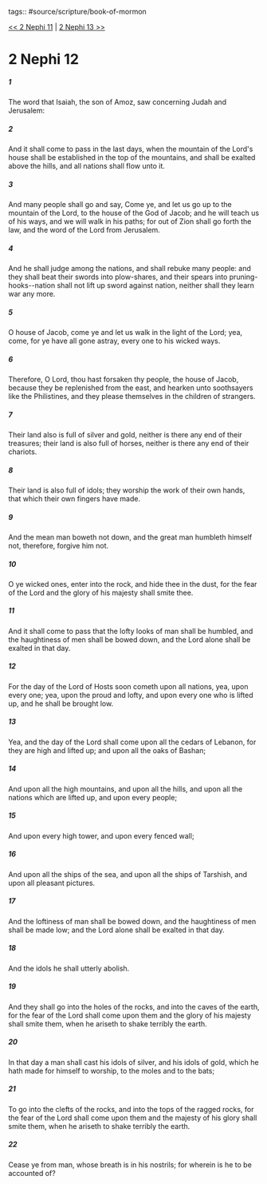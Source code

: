 tags:: #source/scripture/book-of-mormon

[<< 2 Nephi 11](/book-of-mormon/02_2_Nephi/2_Nephi_11.md) | [2 Nephi 13 >>](/book-of-mormon/02_2_Nephi/2_Nephi_13.md)

# 2 Nephi 12

##### 1

The word that Isaiah, the son of Amoz, saw concerning Judah and Jerusalem:

##### 2

And it shall come to pass in the last days, when the mountain of the Lord's house shall be established in the top of the mountains, and shall be exalted above the hills, and all nations shall flow unto it.

##### 3

And many people shall go and say, Come ye, and let us go up to the mountain of the Lord, to the house of the God of Jacob; and he will teach us of his ways, and we will walk in his paths; for out of Zion shall go forth the law, and the word of the Lord from Jerusalem.

##### 4

And he shall judge among the nations, and shall rebuke many people: and they shall beat their swords into plow-shares, and their spears into pruning-hooks--nation shall not lift up sword against nation, neither shall they learn war any more.

##### 5

O house of Jacob, come ye and let us walk in the light of the Lord; yea, come, for ye have all gone astray, every one to his wicked ways.

##### 6

Therefore, O Lord, thou hast forsaken thy people, the house of Jacob, because they be replenished from the east, and hearken unto soothsayers like the Philistines, and they please themselves in the children of strangers.

##### 7

Their land also is full of silver and gold, neither is there any end of their treasures; their land is also full of horses, neither is there any end of their chariots.

##### 8

Their land is also full of idols; they worship the work of their own hands, that which their own fingers have made.

##### 9

And the mean man boweth not down, and the great man humbleth himself not, therefore, forgive him not.

##### 10

O ye wicked ones, enter into the rock, and hide thee in the dust, for the fear of the Lord and the glory of his majesty shall smite thee.

##### 11

And it shall come to pass that the lofty looks of man shall be humbled, and the haughtiness of men shall be bowed down, and the Lord alone shall be exalted in that day.

##### 12

For the day of the Lord of Hosts soon cometh upon all nations, yea, upon every one; yea, upon the proud and lofty, and upon every one who is lifted up, and he shall be brought low.

##### 13

Yea, and the day of the Lord shall come upon all the cedars of Lebanon, for they are high and lifted up; and upon all the oaks of Bashan;

##### 14

And upon all the high mountains, and upon all the hills, and upon all the nations which are lifted up, and upon every people;

##### 15

And upon every high tower, and upon every fenced wall;

##### 16

And upon all the ships of the sea, and upon all the ships of Tarshish, and upon all pleasant pictures.

##### 17

And the loftiness of man shall be bowed down, and the haughtiness of men shall be made low; and the Lord alone shall be exalted in that day.

##### 18

And the idols he shall utterly abolish.

##### 19

And they shall go into the holes of the rocks, and into the caves of the earth, for the fear of the Lord shall come upon them and the glory of his majesty shall smite them, when he ariseth to shake terribly the earth.

##### 20

In that day a man shall cast his idols of silver, and his idols of gold, which he hath made for himself to worship, to the moles and to the bats;

##### 21

To go into the clefts of the rocks, and into the tops of the ragged rocks, for the fear of the Lord shall come upon them and the majesty of his glory shall smite them, when he ariseth to shake terribly the earth.

##### 22

Cease ye from man, whose breath is in his nostrils; for wherein is he to be accounted of?
